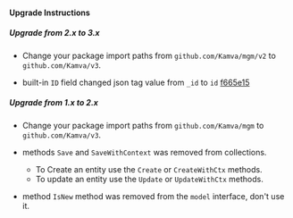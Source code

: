 #### Upgrade Instructions

##### Upgrade from 2.x to 3.x
* Change your package import paths from `github.com/Kamva/mgm/v2` 
to `github.com/Kamva/v3`.

- built-in `ID` field changed json tag value from `_id` to `id` [f665e15](https://github.com/Kamva/mgm/commit/f665e1592cdac43fb7fd00b1427a91590f14a9ff)  
 
##### Upgrade from 1.x to 2.x
* Change your package import paths from `github.com/Kamva/mgm` 
to `github.com/Kamva/v3`.

* methods `Save` and `SaveWithContext` was removed from collections.
    * To Create an entity use the `Create` or `CreateWithCtx` methods.
    * To update an entity use the `Update` or `UpdateWithCtx` methods.

* method `IsNew` method was removed from the `model` interface,
 don't use it.


  
